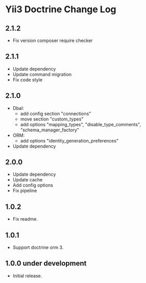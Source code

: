 # Yii3 Doctrine Change Log

## 2.1.2

- Fix version composer require checker

## 2.1.1

- Update dependency
- Update command migration
- Fix code style

## 2.1.0

- Dbal:
  - add config section "connections"
  - move section "custom_types"
  - add options "mapping_types", "disable_type_comments", "schema_manager_factory"
- ORM:
  - add options "identity_generation_preferences"
- Update dependency

## 2.0.0

- Update dependency
- Update cache
- Add config options
- Fix pipeline

## 1.0.2

- Fix readme.

## 1.0.1

- Support doctrine orm 3.

## 1.0.0 under development

- Initial release.
